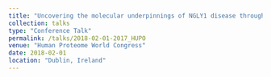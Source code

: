 ```yaml
---
title: "Uncovering the molecular underpinnings of NGLY1 disease through personalized proteomics and glycoproteomics"
collection: talks
type: "Conference Talk"
permalink: /talks/2018-02-01-2017_HUPO
venue: "Human Proteome World Congress"
date: 2018-02-01
location: "Dublin, Ireland"
---
```

